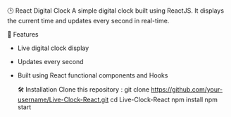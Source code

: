 🕒 React Digital Clock
A simple digital clock built using ReactJS. It displays the current time and updates every second in real-time.

🚀 Features
- Live digital clock display
- Updates every second
- Built using React functional components and Hooks

  🛠️ Installation
Clone this repository : git clone https://github.com/your-username/Live-Clock-React.git
                        cd Live-Clock-React
                        npm install
                        npm start
